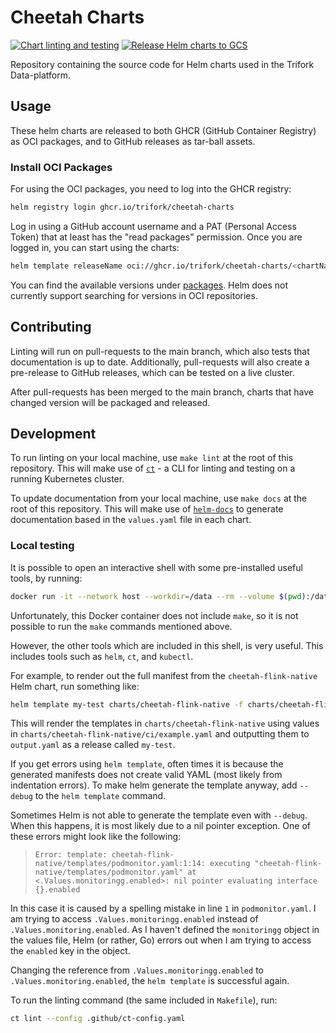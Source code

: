 # Cheetah Charts

[![Chart linting and testing](https://github.com/trifork/cheetah-charts/actions/workflows/helm-lint.yaml/badge.svg)](https://github.com/trifork/cheetah-charts/actions/workflows/helm-lint.yaml)
[![Release Helm charts to GCS](https://github.com/trifork/cheetah-charts/actions/workflows/helm-release.yaml/badge.svg)](https://github.com/trifork/cheetah-charts/actions/workflows/helm-release.yaml)

Repository containing the source code for Helm charts used in the Trifork Data-platform.

## Usage

These helm charts are released to both GHCR (GitHub Container Registry) as OCI packages, and to GitHub releases as tar-ball assets.

### Install OCI Packages

For using the OCI packages, you need to log into the GHCR registry:

```bash
helm registry login ghcr.io/trifork/cheetah-charts
```

Log in using a GitHub account username and a PAT (Personal Access Token) that at least has the "read packages" permission.
Once you are logged in, you can start using the charts:

```bash
helm template releaseName oci://ghcr.io/trifork/cheetah-charts/<chartName> [--version x.x.x]
```

You can find the available versions under [packages](https://github.com/orgs/trifork/packages?repo_name=cheetah-charts).
Helm does not currently support searching for versions in OCI repositories.

<!-- TODO 
### Install from GitHub releases 
Requires a hosted index.yaml which points to the releases
-->

## Contributing

Linting will run on pull-requests to the main branch, which also tests that documentation is up to date.
Additionally, pull-requests will also create a pre-release to GitHub releases, which can be tested on a live cluster.

After pull-requests has been merged to the main branch, charts that have changed version will be packaged and released.

## Development

To run linting on your local machine, use `make lint` at the root of this repository.
This will make use of [`ct`](https://github.com/helm/chart-testing) - a CLI for linting and testing on a running Kubernetes cluster.

To update documentation from your local machine, use `make docs` at the root of this repository.
This will make use of [`helm-docs`](https://github.com/norwoodj/helm-docs) to generate documentation based in the `values.yaml` file in each chart.

### Local testing

It is possible to open an interactive shell with some pre-installed useful tools, by running:

```bash
docker run -it --network host --workdir=/data --rm --volume $(pwd):/data quay.io/helmpack/chart-testing:v3.5.0
```

Unfortunately, this Docker container does not include `make`, so it is not possible to run the `make` commands mentioned above.

However, the other tools which are included in this shell, is very useful.
This includes tools such as `helm`, `ct`, and `kubectl`.

For example, to render out the full manifest from the `cheetah-flink-native` Helm chart, run something like:

```bash
helm template my-test charts/cheetah-flink-native -f charts/cheetah-flink-native/ci/example.yaml > output.yaml
```

This will render the templates in `charts/cheetah-flink-native` using values in `charts/cheetah-flink-native/ci/example.yaml` and outputting them to `output.yaml` as a release called `my-test`.

If you get errors using `helm template`, often times it is because the generated manifests does not create valid YAML (most likely from indentation errors).
To make helm generate the template anyway, add `--debug` to the `helm template` command.

Sometimes Helm is not able to generate the template even with `--debug`.
When this happens, it is most likely due to a nil pointer exception.
One of these errors might look like the following:

> `Error: template: cheetah-flink-native/templates/podmonitor.yaml:1:14: executing "cheetah-flink-native/templates/podmonitor.yaml" at <.Values.monitoringg.enabled>: nil pointer evaluating interface {}.enabled`

In this case it is caused by a spelling mistake in line `1` in `podmonitor.yaml`.
I am trying to access `.Values.monitoringg.enabled` instead of `.Values.monitoring.enabled`.
As I haven't defined the `monitoringg` object in the values file, Helm (or rather, Go) errors out when I am trying to access the `enabled` key in the object.

Changing the reference from `.Values.monitoringg.enabled` to `.Values.monitoring.enabled`, the `helm template` is successful again.

To run the linting command (the same included in `Makefile`), run:

```bash
ct lint --config .github/ct-config.yaml
```
